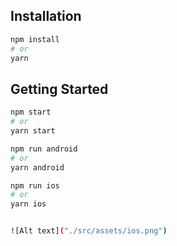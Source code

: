 ## Installation

```bash
npm install
# or
yarn
```

## Getting Started

```bash
npm start
# or
yarn start

npm run android
# or
yarn android

npm run ios
# or
yarn ios


![Alt text]("./src/assets/ios.png") 